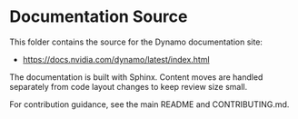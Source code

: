 # Documentation Source

This folder contains the source for the Dynamo documentation site:

- https://docs.nvidia.com/dynamo/latest/index.html

The documentation is built with Sphinx. Content moves are handled separately from code layout changes to keep review size small.

For contribution guidance, see the main README and CONTRIBUTING.md.


